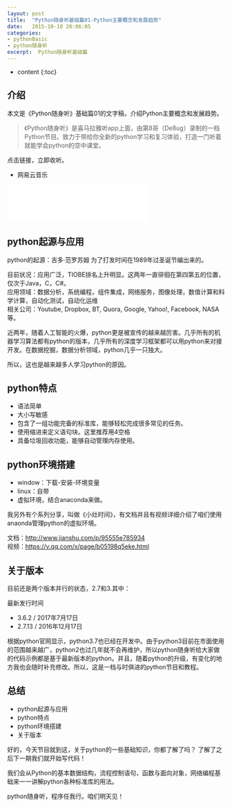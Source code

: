 ```yaml
---
layout: post
title:  "Python随身听基础篇01-Python主要概念和发展趋势"
date:   2015-10-18 20:06:05
categories:  
- pythonBasic
- python随身听
excerpt:  Python随身听基础篇
---
```


* content
 {:toc}

## 介绍

本文是《Python随身听》基础篇01的文字稿，介绍Python主要概念和发展趋势。

>《Python随身听》是喜马拉雅听app上面，由第8哥（De8ug）录制的一档Python节目。致力于带给你全新的python学习和复习体验，打造一门听着就能学会python的空中课堂。

点击链接，立即收听。

- 网易云音乐

<iframe frameborder="no" border="0" marginwidth="0" marginheight="0" width=330 height=86 src="//music.163.com/outchain/player?type=3&id=909740465&auto=1&height=66"></iframe>



## python起源与应用

python的起源：吉多·范罗苏姆 为了打发时间在1989年过圣诞节编出来的。  

目前状况：应用广泛，TIOBE排名上升明显。这两年一直徘徊在第四第五的位置，仅次于Java，C，C#。    
应用领域：数据分析，系统编程，组件集成，网络服务，图像处理，数值计算和科学计算，自动化测试，自动化运维    
相关公司：Youtube, Dropbox, BT, Quora, Google, Yahoo!, Facebook, NASA等。

近两年，随着人工智能的火爆，python更是被宣传的越来越厉害。几乎所有的机器学习算法都有python的版本，几乎所有的深度学习框架都可以用python来对接开发。在数据挖掘，数据分析领域，python几乎一只独大。

所以，这也是越来越多人学习python的原因。

## python特点

- 语法简单
- 大小写敏感
- 包含了一组功能完备的标准库，能够轻松完成很多常见的任务。
- 使用缩进来定义语句块。这里推荐用4空格
- 具备垃圾回收功能，能够自动管理内存使用。
          
## python环境搭建

- window：下载-安装-环境变量
- linux：自带
- 虚拟环境，结合anaconda来做。

我另外有个系列分享，叫做《小灶时间》，有文档并且有视频详细介绍了咱们使用anaonda管理python的虚拟环境。

文档：http://www.jianshu.com/p/95555e785934    
视频：https://v.qq.com/x/page/b05198q5eke.html

## 关于版本

目前还是两个版本并行的状态，2.7和3.其中：

最新发行时间	    
- 3.6.2 / 2017年7月17日     
- 2.7.13 / 2016年12月17日

根据python官网显示，python3.7也已经在开发中。由于python3目前在市面使用的范围越来越广，python2也过几年就不会再维护，所以python随身听给大家做的代码示例都是基于最新版本的python。并且，随着python的升级，有变化的地方我也会随时补充修改。所以，这是一档与时俱进的python节目和教程。
                                

## 总结

- python起源与应用
- python特点
- python环境搭建
- 关于版本

好的，今天节目就到这，关于python的一些基础知识，你都了解了吗？ 了解了之后下一期我们就开始写代码！

我们会从Python的基本数据结构，流程控制语句，函数与面向对象，网络编程基础来一一讲解python各种标准库的用法。

python随身听，程序任我行。咱们明天见！


